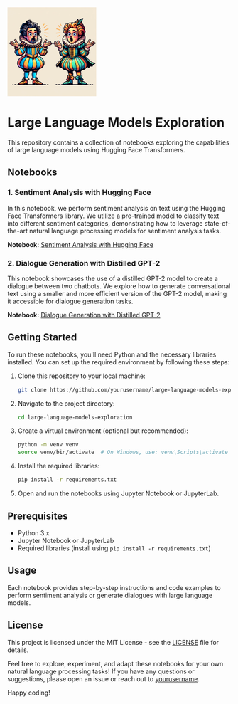 <img src="ca6ee405-3f84-46a9-b309-8e336a65eb83.webp" width="200" height="200">

 
# Large Language Models Exploration

This repository contains a collection of notebooks exploring the capabilities of large language models using Hugging Face Transformers.

## Notebooks

### 1. Sentiment Analysis with Hugging Face

In this notebook, we perform sentiment analysis on text using the Hugging Face Transformers library. We utilize a pre-trained model to classify text into different sentiment categories, demonstrating how to leverage state-of-the-art natural language processing models for sentiment analysis tasks.

**Notebook:** [Sentiment Analysis with Hugging Face](Sentiment_Analysis.ipynb)

### 2. Dialogue Generation with Distilled GPT-2

This notebook showcases the use of a distilled GPT-2 model to create a dialogue between two chatbots. We explore how to generate conversational text using a smaller and more efficient version of the GPT-2 model, making it accessible for dialogue generation tasks.

**Notebook:** [Dialogue Generation with Distilled GPT-2](Shakespearian_Dialog.ipynb)

## Getting Started

To run these notebooks, you'll need Python and the necessary libraries installed. You can set up the required environment by following these steps:

1. Clone this repository to your local machine:

   ```bash
   git clone https://github.com/yourusername/large-language-models-exploration.git
   ```

2. Navigate to the project directory:

   ```bash
   cd large-language-models-exploration
   ```

3. Create a virtual environment (optional but recommended):

   ```bash
   python -m venv venv
   source venv/bin/activate  # On Windows, use: venv\Scripts\activate
   ```

4. Install the required libraries:

   ```bash
   pip install -r requirements.txt
   ```

5. Open and run the notebooks using Jupyter Notebook or JupyterLab.

## Prerequisites

- Python 3.x
- Jupyter Notebook or JupyterLab
- Required libraries (install using `pip install -r requirements.txt`)

## Usage

Each notebook provides step-by-step instructions and code examples to perform sentiment analysis or generate dialogues with large language models.

## License

This project is licensed under the MIT License - see the [LICENSE](LICENSE) file for details.

Feel free to explore, experiment, and adapt these notebooks for your own natural language processing tasks! If you have any questions or suggestions, please open an issue or reach out to [yourusername](https://github.com/yourusername).

Happy coding!
